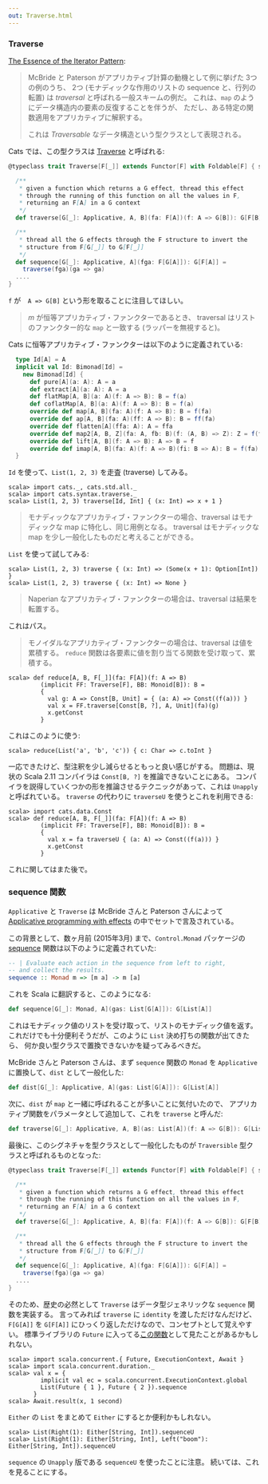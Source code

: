 ```yaml
---
out: Traverse.html
---
```


  [iterator2009]: http://www.comlab.ox.ac.uk/jeremy.gibbons/publications/iterator.pdf
  [TraverseSource]: $catsBaseUrl$/core/src/main/scala/cats/Traverse.scala
  [ControlMonadSequence]: https://downloads.haskell.org/~ghc/7.8.4/docs/html/libraries/base-4.7.0.2/Control-Monad.html#v:sequence
  [McBride2008]: http://strictlypositive.org/IdiomLite.pdf
  [FutureSequence]: http://www.scala-lang.org/api/2.11.6/index.html#scala.concurrent.Future\$

### Traverse

[The Essence of the Iterator Pattern][iterator2009]:

> McBride と Paterson がアプリカティブ計算の動機として例に挙げた 3つの例のうち、
> 2つ (モナディックな作用のリストの sequence と、行列の転置)
> は *traversal* と呼ばれる一般スキームの例だ。
> これは、`map` のようにデータ構造内の要素の反復することを伴うが、
> ただし、ある特定の関数適用をアプリカティブに解釈する。
>
> これは *Traversable* なデータ構造という型クラスとして表現される。

Cats では、この型クラスは [Traverse][TraverseSource] と呼ばれる:

```scala
@typeclass trait Traverse[F[_]] extends Functor[F] with Foldable[F] { self =>

  /**
   * given a function which returns a G effect, thread this effect
   * through the running of this function on all the values in F,
   * returning an F[A] in a G context
   */
  def traverse[G[_]: Applicative, A, B](fa: F[A])(f: A => G[B]): G[F[B]]

  /**
   * thread all the G effects through the F structure to invert the
   * structure from F[G[_]] to G[F[_]]
   */
  def sequence[G[_]: Applicative, A](fga: F[G[A]]): G[F[A]] =
    traverse(fga)(ga => ga)
  ....
}
```

`f` が　`A => G[B]` という形を取ることに注目してほしい。

> *m* が恒等アプリカティブ・ファンクターであるとき、
> traversal はリストのファンクター的な `map` と一致する (ラッパーを無視すると)。

Cats に恒等アプリカティブ・ファンクターは以下のように定義されている:

```scala
  type Id[A] = A
  implicit val Id: Bimonad[Id] =
    new Bimonad[Id] {
      def pure[A](a: A): A = a
      def extract[A](a: A): A = a
      def flatMap[A, B](a: A)(f: A => B): B = f(a)
      def coflatMap[A, B](a: A)(f: A => B): B = f(a)
      override def map[A, B](fa: A)(f: A => B): B = f(fa)
      override def ap[A, B](fa: A)(ff: A => B): B = ff(fa)
      override def flatten[A](ffa: A): A = ffa
      override def map2[A, B, Z](fa: A, fb: B)(f: (A, B) => Z): Z = f(fa, fb)
      override def lift[A, B](f: A => B): A => B = f
      override def imap[A, B](fa: A)(f: A => B)(fi: B => A): B = f(fa)
  }
```

`Id` を使って、`List(1, 2, 3)` を走査 (traverse) してみる。

```console:new
scala> import cats._, cats.std.all._
scala> import cats.syntax.traverse._
scala> List(1, 2, 3) traverse[Id, Int] { (x: Int) => x + 1 }
```

> モナディックなアプリカティブ・ファンクターの場合、traversal はモナディックな map に特化し、同じ用例となる。
> traversal はモナディックな map を少し一般化したものだと考えることができる。

`List` を使って試してみる:

```console
scala> List(1, 2, 3) traverse { (x: Int) => (Some(x + 1): Option[Int]) }
scala> List(1, 2, 3) traverse { (x: Int) => None }
```

> Naperian なアプリカティブ・ファンクターの場合は、traversal は結果を転置する。

これはパス。

> モノイダルなアプリカティブ・ファンクターの場合は、traversal は値を累積する。
> `reduce` 関数は各要素に値を割り当てる関数を受け取って、累積する。

```console
scala> def reduce[A, B, F[_]](fa: F[A])(f: A => B)
         (implicit FF: Traverse[F], BB: Monoid[B]): B =
         {
           val g: A => Const[B, Unit] = { (a: A) => Const((f(a))) }
           val x = FF.traverse[Const[B, ?], A, Unit](fa)(g)
           x.getConst
         }
```

これはこのように使う:

```console
scala> reduce(List('a', 'b', 'c')) { c: Char => c.toInt }
```

一応できたけど、型注釈を少し減らせるともっと良い感じがする。
問題は、現状の Scala 2.11 コンパイラは `Const[B, ?]` を推論できないことにある。
コンパイラを説得していくつかの形を推論させるテクニックがあって、これは `Unapply` と呼ばれている。
`traverse` の代わりに `traverseU` を使うとこれを利用できる:

```console
scala> import cats.data.Const
scala> def reduce[A, B, F[_]](fa: F[A])(f: A => B)
         (implicit FF: Traverse[F], BB: Monoid[B]): B =
         {
           val x = fa traverseU { (a: A) => Const((f(a))) }
           x.getConst
         }
```

これに関してはまた後で。

### sequence 関数

`Applicative` と `Traverse` は McBride さんと Paterson さんによって
[Applicative programming with effects][McBride2008] の中でセットで言及されている。

この背景として、数ヶ月前 (2015年3月) まで、`Control.Monad` パッケージの
[sequence][ControlMonadSequence] 関数は以下のように定義されていた:

```haskell
-- | Evaluate each action in the sequence from left to right,
-- and collect the results.
sequence :: Monad m => [m a] -> m [a]
```

これを Scala に翻訳すると、このようになる:

```scala
def sequence[G[_]: Monad, A](gas: List[G[A]]): G[List[A]]
```

これはモナディック値のリストを受け取って、リストのモナディック値を返す。
これだけでも十分便利そうだが、このように `List` 決め打ちの関数が出てきたら、
何か良い型クラスで置換できないかを疑ってみるべきだ。

McBride さんと Paterson さんは、まず `sequence` 関数の
`Monad` を `Applicative` に置換して、`dist` として一般化した:

```scala
def dist[G[_]: Applicative, A](gas: List[G[A]]): G[List[A]]
```

次に、`dist` が `map` と一緒に呼ばれることが多いことに気付いたので、
アプリカティブ関数をパラメータとして追加して、これを `traverse` と呼んだ:

```scala
def traverse[G[_]: Applicative, A, B](as: List[A])(f: A => G[B]): G[List[B]]
```

最後に、このシグネチャを型クラスとして一般化したものが `Traversible` 型クラスと呼ばれるものとなった:

```scala
@typeclass trait Traverse[F[_]] extends Functor[F] with Foldable[F] { self =>

  /**
   * given a function which returns a G effect, thread this effect
   * through the running of this function on all the values in F,
   * returning an F[A] in a G context
   */
  def traverse[G[_]: Applicative, A, B](fa: F[A])(f: A => G[B]): G[F[B]]

  /**
   * thread all the G effects through the F structure to invert the
   * structure from F[G[_]] to G[F[_]]
   */
  def sequence[G[_]: Applicative, A](fga: F[G[A]]): G[F[A]] =
    traverse(fga)(ga => ga)
  ....
}
```

そのため、歴史の必然として `Traverse` はデータ型ジェネリックな `sequence` 関数を実装する。
言ってみれば `traverse` に `identity` を渡しただけなんだけど、
`F[G[A]]` を `G[F[A]]` にひっくり返しただけなので、コンセプトとして覚えやすい。
標準ライブラリの `Future` に入ってる[この関数][FutureSequence]として見たことがあるかもしれない。

```console
scala> import scala.concurrent.{ Future, ExecutionContext, Await }
scala> import scala.concurrent.duration._
scala> val x = {
         implicit val ec = scala.concurrent.ExecutionContext.global
         List(Future { 1 }, Future { 2 }).sequence
       }
scala> Await.result(x, 1 second)
```

`Either` の `List` をまとめて `Either` にするとか便利かもしれない。

```console
scala> List(Right(1): Either[String, Int]).sequenceU
scala> List(Right(1): Either[String, Int], Left("boom"): Either[String, Int]).sequenceU
```

`sequence` の `Unapply` 版である `sequenceU` を使ったことに注意。
続いては、これを見ることにする。
